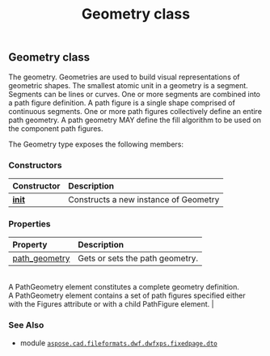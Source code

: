 ﻿---
title: Geometry class
second_title: Aspose.CAD for Python via .NET API References
description: 
type: docs
weight: 60
url: /python-net/aspose.cad.fileformats.dwf.dwfxps.fixedpage.dto/geometry/
is_root: false
---

## Geometry class

The geometry.
Geometries are used to build visual representations of geometric shapes.
The smallest atomic unit in a geometry is a segment.
Segments can be lines or curves.
One or more segments are combined into a path figure definition.
A path figure is a single shape comprised of continuous segments.
One or more path figures collectively define an entire path geometry.
A path geometry MAY define the fill algorithm to be used on the component path figures.



The Geometry type exposes the following members:

### Constructors
| Constructor | Description |
| :- | :- |
| [__init__](/cad/python-net/aspose.cad.fileformats.dwf.dwfxps.fixedpage.dto/geometry/__init__/#) | Constructs a new instance of Geometry |


### Properties
| Property | Description |
| :- | :- |
| [path_geometry](/cad/python-net/aspose.cad.fileformats.dwf.dwfxps.fixedpage.dto/geometry/path_geometry) | Gets or sets the path geometry.<br/>A PathGeometry element constitutes a complete geometry definition.<br/>A PathGeometry element contains a set of path figures specified either<br/>with the Figures attribute or with a child PathFigure element. |



### See Also
* module [`aspose.cad.fileformats.dwf.dwfxps.fixedpage.dto`](..)
